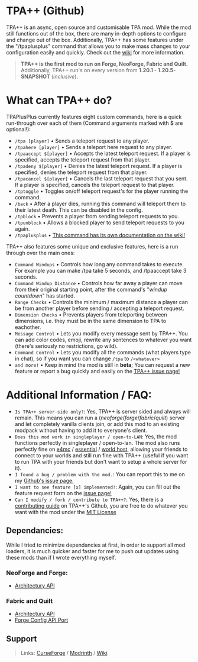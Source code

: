 # TPA++ (Github)
TPA++ is an async, open source and customisable TPA mod. While the mod still functions out of the box, there are many in-depth options to configure and change out of the box. Additionally, TPA++ has some features under the "/tpaplusplus" command that allows you to make mass changes to your configuration easily and quickly. Check out the [wiki](https://github.com/SuperRicky14/TpaPlusPlus/wiki) for more information.
> **TPA++ is the first mod to run on Forge, NeoForge, Fabric and Quilt.** Additionally, TPA++ run's on every version from **1.20.1 - 1.20.5-SNAPSHOT** (*inclusive*).

# What can TPA++ do?
TPAPlusPlus currently features eight custom commands, here is a quick run-through over each of them (Command arguments marked with $ are optional!):
* `/tpa [player]` • Sends a teleport request to any player.
* `/tpahere [player]` • Sends a teleport here request to any player.
* `/tpaaccept $[player]` • Accepts the latest teleport request. If a player is specified, accepts the teleport request from that player.
* `/tpadeny $[player]` • Denies the latest teleport request. If a player is specified, denies the teleport request from that player.
* `/tpacancel $[player]` • Cancels the last teleport request that you sent. If a player is specified, cancels the teleport request to that player.
* `/tptoggle` • Toggles on/off teleport request's for the player running the command.
* `/back` • After a player dies, running this command will teleport them to their latest death. This can be disabled in the config.
* `/tpblock` • Prevents a player from sending teleport requests to you.
* `/tpunblock` • Allows a blocked player to send teleport requests to you again.
* `/tpaplusplus` • [This command has its own documentation on the wiki!](https://github.com/SuperRicky14/TpaPlusPlus/wiki/TPAPlusPlus-Server-Management-Command)

TPA++ also features some unique and exclusive features, here is a run through over the main ones:
* `Command Windups` • Controls how long any command takes to execute. For example you can make /tpa take 5 seconds, and /tpaaccept take 3 seconds.
* `Command Windup Distance` • Controls how far away a player can move from their original starting point, after the command's "*windup countdown*" has started.
* `Range Checks` • Controls the minimum / maximum distance a player can be from another player before sending / accepting a teleport request.
* `Dimension Checks` • Prevents players from teleporting between dimensions, i.e. they must be in the same dimension to TPA to eachother.
* `Message Control` • Lets you modify every message sent by TPA++. You can add color codes, emoji, rewrite any sentences to whatever you want (there's seriously no restrictions, go wild).
* `Command Control` • Lets you modify all the commands (what players type in chat), so if you want you can change `/tpa` to `/<whatever>`
* `and more!` • Keep in mind the mod is still in **beta**; You can request a new feature or report a bug quickly and easily on the [TPA++ issue page!](https://github.com/SuperRicky14/TpaPlusPlus/issues)

# Additional Information / FAQ:
* `Is TPA++ server-side only?`: Yes, TPA++ is server sided and always will remain. This means you can run a (*neoforge*/*forge*/*fabric*/*quilt*) server and let completely vanilla clients join, or add this mod to an existing modpack without having to add it to everyone's client.
* `Does this mod work in singleplayer / open-to-LAN`: Yes, the mod functions perfectly in singleplayer / open-to-lan. The mod also runs perfectly fine on [e4mc](https://modrinth.com/mod/e4mc) / [essential](https://essential.gg/) / [world host](https://modrinth.com/mod/world-host), allowing your friends to connect to your worlds and still run fine with TPA++ (useful if you want to run TPA with your friends but don't want to setup a whole server for it).
* `I found a bug / problem with the mod.`: You can report this to me on my [Github's issue page.](https://github.com/SuperRicky14/TpaPlusPlus/issues)
* `I want to see feature [x] implemented!`: Again, you can fill out the feature request form on the [issue page!](https://github.com/SuperRicky14/TpaPlusPlus/issues)
* `Can I modify / fork / contribute to TPA++?`: Yes, there is a [contributing guide](https://github.com/SuperRicky14/TpaPlusPlus/blob/master/CONTRIBUTING.md) on TPA++'s Github, you are free to do whatever you want with the mod under the [MIT License](https://github.com/SuperRicky14/TpaPlusPlus/blob/master/LICENSE)

## Dependancies:
While I tried to minimize dependancies at first, in order to support all mod loaders, it is much quicker and faster for me to push out updates using these mods than if I wrote everything myself.
### NeoForge and Forge:
* [Architectury API](https://modrinth.com/mod/architectury-api)
### Fabric and Quilt
* [Architectury API](https://modrinth.com/mod/architectury-api)
* [Forge Config API Port](https://modrinth.com/mod/forge-config-api-port)

## Support
> Links: [CurseForge](https://www.curseforge.com/minecraft/mc-mods/tpaplusplus) / [Modrinth](https://modrinth.com/mod/pPuyOJU7) / [Wiki](https://github.com/SuperRicky14/TpaPlusPlus/wiki).
